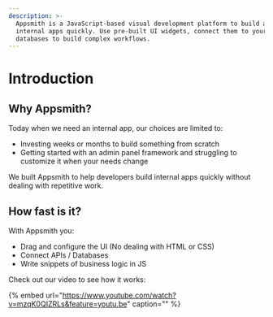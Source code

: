 ```yaml
---
description: >-
  Appsmith is a JavaScript-based visual development platform to build and launch
  internal apps quickly. Use pre-built UI widgets, connect them to your APIs and
  databases to build complex workflows.
---
```


# Introduction

## Why Appsmith?

Today when we need an internal app, our choices are limited to:

* Investing weeks or months to build something from scratch
* Getting started with an admin panel framework and struggling to customize it when your needs change

We built Appsmith to help developers build internal apps quickly without dealing with repetitive work.

## How fast is it?

With Appsmith you:

* Drag and configure the UI \(No dealing with HTML or CSS\)
* Connect APIs / Databases
* Write snippets of business logic in JS

Check out our video to see how it works:

{% embed url="https://www.youtube.com/watch?v=mzqK0QIZRLs&feature=youtu.be" caption="" %}

